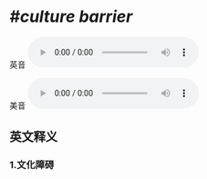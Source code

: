 # ***\#culture barrier*** 
英音
<audio src="./media/culture barrier1_AAC.aac" controls="controls"></audio>

美音
<audio src="./media/culture barrier2_AAC.aac" controls="controls"></audio>



  

英文释义
---
### 1.**文化障碍**  


